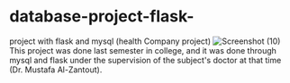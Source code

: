 # database-project-flask-
project with flask and mysql (health Company project)
![Screenshot (10)](https://user-images.githubusercontent.com/101066128/169737518-d473265b-5b15-4a3d-b483-7a771103bfa5.png)
This project was done last semester in college, and it was done through mysql and flask under the supervision of the subject's doctor at that time (Dr. Mustafa Al-Zantout).
